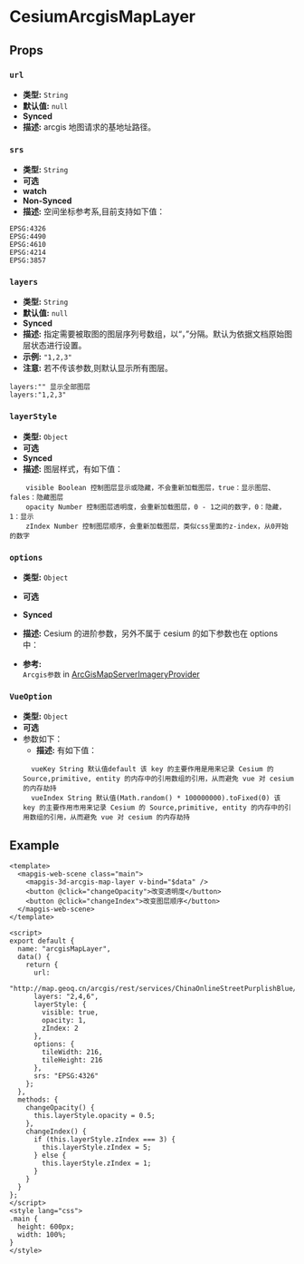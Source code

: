 # CesiumArcgisMapLayer

## Props

### `url`

- **类型:** `String`
- **默认值:** `null`
- **Synced**
- **描述:** arcgis 地图请求的基地址路径。

### `srs`

- **类型:** `String`
- **可选**
- **watch**
- **Non-Synced**
- **描述:** 空间坐标参考系,目前支持如下值：

```
EPSG:4326
EPSG:4490
EPSG:4610
EPSG:4214
EPSG:3857
```

### `layers`

- **类型:** `String`
- **默认值:** `null`
- **Synced**
- **描述:** 指定需要被取图的图层序列号数组，以“，”分隔。默认为依据文档原始图层状态进行设置。
- **示例:** `"1,2,3"`
- **注意:** 若不传该参数,则默认显示所有图层。

```
layers:"" 显示全部图层
layers:"1,2,3"
```

### `layerStyle`

- **类型:** `Object`
- **可选**
- **Synced**
- **描述:** 图层样式，有如下值：

```
    visible Boolean 控制图层显示或隐藏，不会重新加载图层，true：显示图层、fales：隐藏图层
    opacity Number 控制图层透明度，会重新加载图层，0 - 1之间的数字，0：隐藏，1：显示
    zIndex Number 控制图层顺序，会重新加载图层，类似css里面的z-index，从0开始的数字
```

### `options`

- **类型:** `Object`
- **可选**
- **Synced**
- **描述:** Cesium 的进阶参数，另外不属于 cesium 的如下参数也在 options 中：

- **参考:** <br>
  `Arcgis参数` in [ArcGisMapServerImageryProvider](http://develop.smaryun.com:8899/docs/other/mapgis-cesium/ArcGisMapServerImageryProvider.html?classFilter=ArcGisMapServerImageryProvider)

### `VueOption`

- **类型:** `Object`
- **可选**
- 参数如下：
  - **描述:** 有如下值：
  ```
    vueKey String 默认值default 该 key 的主要作用是用来记录 Cesium 的 Source,primitive, entity 的内存中的引用数组的引用，从而避免 vue 对 cesium 的内存劫持
    vueIndex String 默认值(Math.random() * 100000000).toFixed(0) 该 key 的主要作用市用来记录 Cesium 的 Source,primitive, entity 的内存中的引用数组的引用，从而避免 vue 对 cesium 的内存劫持
  ```

## Example

```vue
<template>
  <mapgis-web-scene class="main">
    <mapgis-3d-arcgis-map-layer v-bind="$data" />
    <button @click="changeOpacity">改变透明度</button>
    <button @click="changeIndex">改变图层顺序</button>
  </mapgis-web-scene>
</template>

<script>
export default {
  name: "arcgisMapLayer",
  data() {
    return {
      url:
        "http://map.geoq.cn/arcgis/rest/services/ChinaOnlineStreetPurplishBlue/MapServer",
      layers: "2,4,6",
      layerStyle: {
        visible: true,
        opacity: 1,
        zIndex: 2
      },
      options: {
        tileWidth: 216,
        tileHeight: 216
      },
      srs: "EPSG:4326"
    };
  },
  methods: {
    changeOpacity() {
      this.layerStyle.opacity = 0.5;
    },
    changeIndex() {
      if (this.layerStyle.zIndex === 3) {
        this.layerStyle.zIndex = 5;
      } else {
        this.layerStyle.zIndex = 1;
      }
    }
  }
};
</script>
<style lang="css">
.main {
  height: 600px;
  width: 100%;
}
</style>
```
